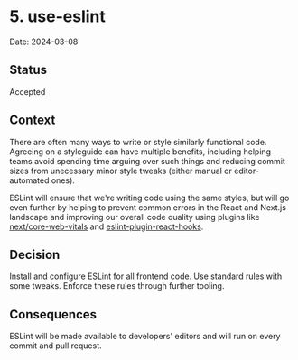 # 5. use-eslint

Date: 2024-03-08

## Status

Accepted

## Context

There are often many ways to write or style similarly functional code. Agreeing
on a styleguide can have multiple benefits, including helping teams avoid
spending time arguing over such things and reducing commit sizes from
unecessary minor style tweaks (either manual or editor-automated ones).

ESLint will ensure that we're writing code using the same styles, but will go
even further by helping to prevent common errors in the React and Next.js
landscape and improving our overall code quality using plugins like
[next/core-web-vitals](https://nextjs.org/docs/app/building-your-application/configuring/eslint#core-web-vitals)
and
[eslint-plugin-react-hooks](https://www.npmjs.com/package/eslint-plugin-react-hooks).

## Decision

Install and configure ESLint for all frontend code. Use standard rules with
some tweaks. Enforce these rules through further tooling.

## Consequences

ESLint will be made available to developers' editors and will run on every
commit and pull request.
